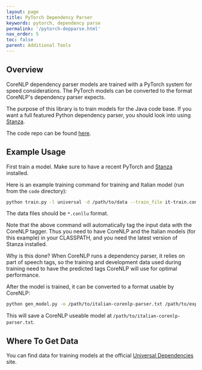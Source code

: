 ```yaml
---
layout: page
title: PyTorch Dependency Parser
keywords: pytorch, dependency parse
permalink: '/pytorch-depparse.html'
nav_order: 5
toc: false
parent: Additional Tools
---
```


## Overview

CoreNLP dependency parser models are trained with a PyTorch system for speed considerations. The PyTorch models can be converted to the format CoreNLP's dependency parser expects.

The purpose of this library is to train models for the Java code base. If you want a full featured Python dependency parser,
you should look into using [Stanza](https://stanfordnlp.github.io/stanza/).

The code repo can be found [here](https://github.com/stanfordnlp/nn-depparser).

## Example Usage

First train a model. Make sure to have a recent PyTorch and [Stanza](https://stanfordnlp.github.io/stanza/) installed.

Here is an example training command for training and Italian model (run from the `code` directory):

```bash
python train.py -l universal -d /path/to/data --train_file it-train.conllu --dev_file it-dev.conllu --embedding_file /path/to/it-embeddings.txt --embedding_size 100 --random_seed 21 --learning_rate .005 --l2_reg .01 --epsilon .001 --optimizer adamw --save_path /path/to/experiment-dir --job_id experiment-name --corenlp_tags --corenlp_tag_lang italian --n_epoches 2000
```

The data files should be `*.conllu` format.

Note that the above command will automatically tag the input data with the CoreNLP tagger.
Thus you need to have CoreNLP and the Italian models (for this example) in your CLASSPATH,
and you need the latest version of Stanza installed.

Why is this done? When CoreNLP runs a dependency parser, it relies on part of speech tags,
so the training and development data used during training need to have the predicted tags
CoreNLP will use for optimal performance.

After the model is trained, it can be converted to a format usable by CoreNLP:

```bash
python gen_model.py -o /path/to/italian-corenlp-parser.txt /path/to/experiment-dir/experiment-name
```

This will save a CoreNLP useable model at `/path/to/italian-corenlp-parser.txt`.

## Where To Get Data

You can find data for training models at the official [Universal Dependencies](https://universaldependencies.org/) site.


